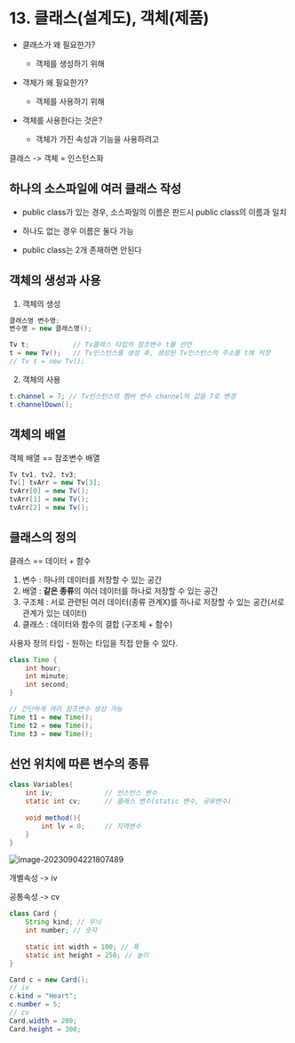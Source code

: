 # 13. 클래스(설계도), 객체(제품)

- 클래스가 왜 필요한가?
  - 객체를 생성하기 위해
- 객체가 왜 필요한가?
  - 객체를 사용하기 위해

- 객체를 사용한다는 것은?
  - 객체가 가진 속성과 기능을 사용하려고



클래스 -> 객체 = 인스턴스화



## 하나의 소스파일에 여러 클래스 작성

- public class가 있는 경우, 소스파일의 이름은 판드시 public class의 이름과 일치
- 하나도 없는 경우 이름은 둘다 가능

- public class는 2개 존재하면 안된다





## 객체의 생성과 사용

1. 객체의 생성

```java
클래스명 변수명;
변수명 = new 클래스명();

Tv t;			// Tv클래스 타입의 참조변수 t를 선언
t = new Tv();	// Tv인스턴스를 생성 후, 생성된 Tv인스턴스의 주소를 t에 저장
// Tv t = new Tv();
```



2. 객체의 사용

```java
t.channel = 7; // Tv인스턴스의 멤버 변수 channel의 값을 7로 변경
t.channelDown();
```



## 객체의 배열

객체 배열 == 참조변수 배열

```java
Tv tv1, tv2, tv3;
Tv[] tvArr = new Tv[3];
tvArr[0] = new Tv();
tvArr[1] = new Tv();
tvArr[2] = new Tv();
```



## 클래스의 정의

클래스 == 데이터 + 함수

1. 변수 : 하나의 데이터를 저장할 수 있는 공간
2. 배열 : **같은 종류**의 여러 데이터를 하나로 저장할 수 있는 공간
3. 구조체 : 서로 관련된 여러 데이터(종류 관계X)를 하나로 저장할 수 있는 공간(서로 관계가 있는 데이터)
4. 클래스 : 데이터와 함수의 결합 (구조체 + 함수)



사용자 정의 타입 - 원하는 타입을 직접 만들 수 있다.

```java
class Time {
    int hour;
    int minute;
    int second;
}

// 간단하게 여러 참조변수 생성 가능
Time t1 = new Time();
Time t2 = new Time();
Time t3 = new Time();

```



## 선언 위치에 따른 변수의 종류

```java
class Variables{
    int iv;				// 인스턴스 변수
    static int cv;		// 클래스 변수(static 변수, 공유변수)
    
    void method(){
        int lv = 0;		// 지역변수
    }
}

```

![image-20230904221807489](C:\Users\chaom\AppData\Roaming\Typora\typora-user-images\image-20230904221807489.png)



개별속성 -> iv

공통속성 -> cv

```java
class Card {
    String kind; // 무늬
    int number; // 숫자
    
    static int width = 100; // 폭
    static int height = 250; // 높이
}

Card c = new Card();
// iv
c.kind = "Heart";
c.number = 5;
// cv
Card.width = 200;
Card.height = 300;
```